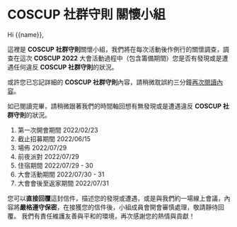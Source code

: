 # COSCUP 社群守則 關懷小組

Hi {{name}},

這裡是 **COSCUP 社群守則**關懷小組，我們將在每次活動後作例行的關懷調查，調查在這次 **COSCUP 2022** 大會活動過程中（包含籌備期間）您是否有發現或是遭遇任何違反 **COSCUP 社群守則**的狀況。

或許您已忘記詳細的 **COSCUP 社群守則**內容，請稍微耽誤約三分鐘[再次閱讀內容](https://hackmd.io/@coscup/cococo-zh?type=view)。

如已閱讀完畢，請稍微跟著我們的時間軸回想有無發現或是遭遇違反 **COSCUP 社群守則**的狀況。

1. 第一次開會期間 2022/02/23
2. 截止招募期間 2022/06/15
3. 場佈 2022/07/29
4. 前夜派對 2022/07/29
5. 住宿期間 2022/07/29 - 30
6. 大會活動期間 2022/07/30 - 31
7. 大會會後至返家期間 2022/07/31

您可以**直接回覆**這封信件，描述您的發現或遭遇，或是與我們約一場線上會議，內容將**嚴格遵守保密**，在接獲您的信件後，小組成員會開會審慎處理，敬請靜待回覆。
我們有責任維護友善與平和的環境，再次感謝您的熱情與貢獻！
